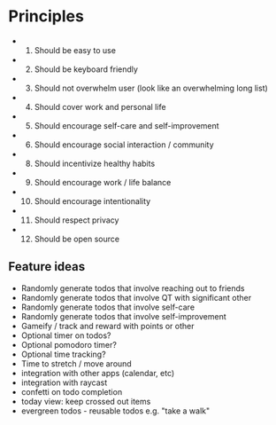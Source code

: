 # Principles

- 1. Should be easy to use
- 2. Should be keyboard friendly
- 3. Should not overwhelm user (look like an overwhelming long list)
- 4. Should cover work and personal life
- 5. Should encourage self-care and self-improvement
- 6. Should encourage social interaction / community
- 8. Should incentivize healthy habits
- 9. Should encourage work / life balance
- 10. Should encourage intentionality
- 11. Should respect privacy
- 12. Should be open source


## Feature ideas
- Randomly generate todos that involve reaching out to friends
- Randomly generate todos that involve QT with significant other
- Randomly generate todos that involve self-care
- Randomly generate todos that involve self-improvement
- Gameify / track and reward with points or other
- Optional timer on todos?
- Optional pomodoro timer?
- Optional time tracking?
- Time to stretch / move around
- integration with other apps (calendar, etc)
- integration with raycast
- confetti on todo completion
- today view: keep crossed out items
- evergreen todos - reusable todos e.g. "take a walk"